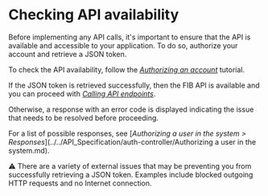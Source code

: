 # Checking API availability

Before implementing any API calls, it's important to ensure that the API is available and accessible to your application. To do so, authorize your account and retrieve a JSON token.

To check the API availability, follow the [*Authorizing an account*](https://www.notion.so/Authorizing-an-account-8d4e2e8187784cada733a0a4b21646bd) tutorial. 

If the JSON token is retrieved successfully, then the FIB API is available and you can proceed with *[Calling API endpoints](https://www.notion.so/Calling-API-endpoints-78bf0fd5d2504515860bef122f7893b7)*.

Otherwise, a response with an error code is displayed indicating the issue that needs to be resolved before proceeding.

For a list of possible responses, see [*Authorizing a user in the system > Responses*](../../API_Specification/auth-controller/Authorizing a user in the system.md).

<aside>
⚠️ There are a variety of external issues that may be preventing you from successfully retrieving a JSON token. Examples include blocked outgoing HTTP requests and no Internet connection.

</aside>